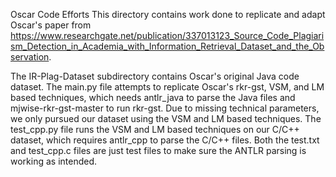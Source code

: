 Oscar Code Efforts
This directory contains work done to replicate and adapt Oscar's paper from https://www.researchgate.net/publication/337013123_Source_Code_Plagiarism_Detection_in_Academia_with_Information_Retrieval_Dataset_and_the_Observation.

The IR-Plag-Dataset subdirectory contains Oscar's original Java code dataset.  The main.py file attempts to replicate Oscar's rkr-gst, VSM, and LM based techniques, which needs antlr_java to parse the Java files and mjwise-rkr-gst-master to run rkr-gst.  Due to missing technical parameters, we only pursued our dataset using the VSM and LM based techniques.  The test_cpp.py file runs the VSM and LM based techniques on our C/C++ dataset, which requires antlr_cpp to parse the C/C++ files.  Both the test.txt and test_cpp.c files are just test files to make sure the ANTLR parsing is working as intended.